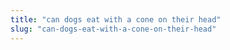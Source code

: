 ```yaml
---
title: "can dogs eat with a cone on their head"
slug: "can-dogs-eat-with-a-cone-on-their-head"
---
```


